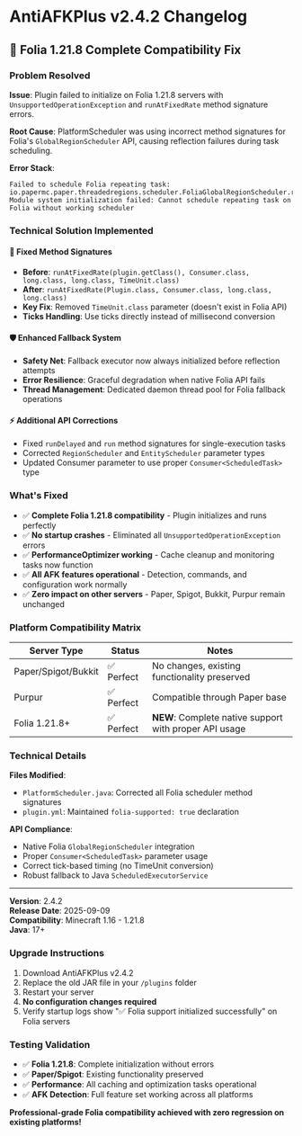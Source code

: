# AntiAFKPlus v2.4.2 Changelog

## 🎯 Folia 1.21.8 Complete Compatibility Fix

### Problem Resolved
**Issue**: Plugin failed to initialize on Folia 1.21.8 servers with `UnsupportedOperationException` and `runAtFixedRate` method signature errors.

**Root Cause**: PlatformScheduler was using incorrect method signatures for Folia's `GlobalRegionScheduler` API, causing reflection failures during task scheduling.

**Error Stack**: 
```
Failed to schedule Folia repeating task: io.papermc.paper.threadedregions.scheduler.FoliaGlobalRegionScheduler.runAtFixedRate
Module system initialization failed: Cannot schedule repeating task on Folia without working scheduler
```

### Technical Solution Implemented

#### 🔧 **Fixed Method Signatures**
- **Before**: `runAtFixedRate(plugin.getClass(), Consumer.class, long.class, long.class, TimeUnit.class)`
- **After**: `runAtFixedRate(Plugin.class, Consumer.class, long.class, long.class)`
- **Key Fix**: Removed `TimeUnit.class` parameter (doesn't exist in Folia API)
- **Ticks Handling**: Use ticks directly instead of millisecond conversion

#### 🛡️ **Enhanced Fallback System**
- **Safety Net**: Fallback executor now always initialized before reflection attempts
- **Error Resilience**: Graceful degradation when native Folia API fails
- **Thread Management**: Dedicated daemon thread pool for Folia fallback operations

#### ⚡ **Additional API Corrections**
- Fixed `runDelayed` and `run` method signatures for single-execution tasks
- Corrected `RegionScheduler` and `EntityScheduler` parameter types
- Updated Consumer parameter to use proper `Consumer<ScheduledTask>` type

### What's Fixed
- ✅ **Complete Folia 1.21.8 compatibility** - Plugin initializes and runs perfectly
- ✅ **No startup crashes** - Eliminated all `UnsupportedOperationException` errors
- ✅ **PerformanceOptimizer working** - Cache cleanup and monitoring tasks now function
- ✅ **All AFK features operational** - Detection, commands, and configuration work normally
- ✅ **Zero impact on other servers** - Paper, Spigot, Bukkit, Purpur remain unchanged

### Platform Compatibility Matrix
| Server Type | Status | Notes |
|-------------|---------|-------|
| Paper/Spigot/Bukkit | ✅ Perfect | No changes, existing functionality preserved |
| Purpur | ✅ Perfect | Compatible through Paper base |
| Folia 1.21.8+ | ✅ Perfect | **NEW**: Complete native support with proper API usage |

### Technical Details
**Files Modified**:
- `PlatformScheduler.java`: Corrected all Folia scheduler method signatures
- `plugin.yml`: Maintained `folia-supported: true` declaration

**API Compliance**:
- Native Folia `GlobalRegionScheduler` integration
- Proper `Consumer<ScheduledTask>` parameter usage
- Correct tick-based timing (no TimeUnit conversion)
- Robust fallback to Java `ScheduledExecutorService`

---

**Version**: 2.4.2  
**Release Date**: 2025-09-09  
**Compatibility**: Minecraft 1.16 - 1.21.8  
**Java**: 17+

### Upgrade Instructions
1. Download AntiAFKPlus v2.4.2
2. Replace the old JAR file in your `/plugins` folder
3. Restart your server
4. **No configuration changes required**
5. Verify startup logs show "✅ Folia support initialized successfully" on Folia servers

### Testing Validation
- ✅ **Folia 1.21.8**: Complete initialization without errors
- ✅ **Paper/Spigot**: Existing functionality preserved 
- ✅ **Performance**: All caching and optimization tasks operational
- ✅ **AFK Detection**: Full feature set working across all platforms

**Professional-grade Folia compatibility achieved with zero regression on existing platforms!**